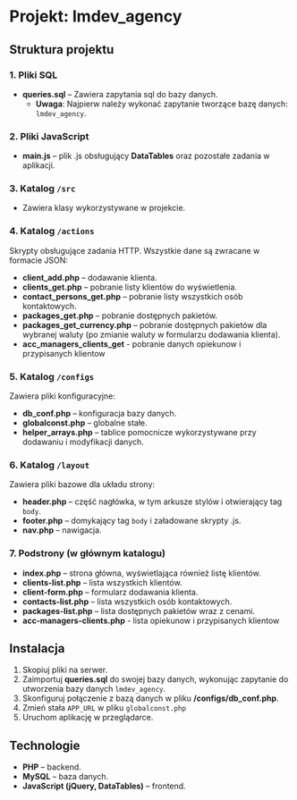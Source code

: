 
# Projekt: **lmdev_agency**

## Struktura projektu

### 1. **Pliki SQL**
- **queries.sql** – Zawiera zapytania sql do bazy danych.
  - **Uwaga**: Najpierw należy wykonać zapytanie tworzące bazę danych: `lmdev_agency`.

### 2. **Pliki JavaScript**
- **main.js** – plik .js obsługujący **DataTables** oraz pozostałe zadania w aplikacji.

### 3. **Katalog `/src`**
- Zawiera klasy wykorzystywane w projekcie.

### 4. **Katalog `/actions`**
  Skrypty obsługujące zadania HTTP. Wszystkie dane są zwracane w formacie JSON:
  - **client_add.php** – dodawanie klienta.
  - **clients_get.php** – pobranie listy klientów do wyświetlenia.
  - **contact_persons_get.php** – pobranie listy wszystkich osób kontaktowych.
  - **packages_get.php** – pobranie dostępnych pakietów.
  - **packages_get_currency.php** – pobranie dostępnych pakietów dla wybranej waluty (po zmianie waluty w formularzu dodawania klienta).
  - **acc_managers_clients_get** - pobranie danych opiekunow i przypisanych klientow

### 5. **Katalog `/configs`**
  Zawiera pliki konfiguracyjne:
  - **db_conf.php** – konfiguracja bazy danych.
  - **globalconst.php** – globalne stałe.
  - **helper_arrays.php** – tablice pomocnicze wykorzystywane przy dodawaniu i modyfikacji danych.

### 6. **Katalog `/layout`**
  Zawiera pliki bazowe dla układu strony:
  - **header.php** – część nagłówka, w tym arkusze stylów i otwierający tag `body`.
  - **footer.php** – domykający tag `body` i załadowane skrypty .js.
  - **nav.php** – nawigacja.

### 7. **Podstrony (w głównym katalogu)**
  - **index.php** – strona główna, wyświetlająca również listę klientów.
  - **clients-list.php** – lista wszystkich klientów.
  - **client-form.php** – formularz dodawania klienta.
  - **contacts-list.php** – lista wszystkich osób kontaktowych.
  - **packages-list.php** – lista dostępnych pakietów wraz z cenami.
  - **acc-managers-clients.php** - lista opiekunow i przypisanych klientow

## Instalacja

1. Skopiuj pliki na serwer.
2. Zaimportuj **queries.sql** do swojej bazy danych, wykonując zapytanie do utworzenia bazy danych `lmdev_agency`.
3. Skonfiguruj połączenie z bazą danych w pliku **/configs/db_conf.php**.
5. Zmień stała `APP_URL` w pliku `globalconst.php`
4. Uruchom aplikację w przeglądarce.

## Technologie

- **PHP** – backend.
- **MySQL** – baza danych.
- **JavaScript (jQuery, DataTables)** – frontend.

